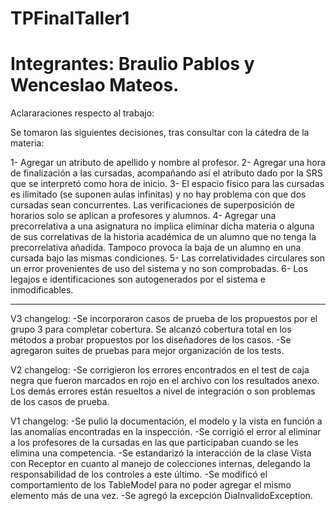 # TPFinalTaller1
# Integrantes: Braulio Pablos y Wenceslao Mateos.

Aclararaciones respecto al trabajo:

Se tomaron las siguientes decisiones, tras consultar con la cátedra de la materia:

1- Agregar un atributo de apellido y nombre al profesor.
2- Agregar una hora de finalización a las cursadas, acompañando así el atributo dado por la SRS que se interpretó como hora de inicio.
3- El espacio físico para las cursadas es ilimitado (se suponen aulas infinitas) y no hay problema con que dos cursadas sean concurrentes. Las verificaciones de superposición de horarios solo se aplican a profesores y alumnos.
4- Agregar una precorrelativa a una asignatura no implica eliminar dicha materia o alguna de sus correlativas de la historia académica de un alumno que no tenga la precorrelativa añadida. Tampoco provoca la baja de un alumno en una cursada bajo las mismas condiciones.
5- Las correlatividades circulares son un error provenientes de uso del sistema y no son comprobadas.
6- Los legajos e identificaciones son autogenerados por el sistema e inmodificables.

-------------------------------------------------------------------------
V3 changelog:
-Se incorporaron casos de prueba de los propuestos por el grupo 3 para completar cobertura. Se alcanzó cobertura total en los métodos a probar propuestos por los diseñadores de los casos.
-Se agregaron suites de pruebas para mejor organización de los tests.

V2 changelog:
-Se corrigieron los errores encontrados en el test de caja negra que fueron marcados en rojo en el archivo con los resultados anexo. Los demás errores están resueltos a nivel de integración o son problemas de los casos de prueba.

V1 changelog:
-Se pulió la documentación, el modelo y la vista en función a las anomalías encontradas en la inspección.
-Se corrigió el error al eliminar a los profesores de la cursadas en las que participaban cuando se les elimina una competencia.
-Se estandarizó la interacción de la clase Vista con Receptor en cuanto al manejo de colecciones internas, delegando la responsabilidad de los controles a este último.
-Se modificó el comportamiento de los TableModel para no poder agregar el mismo elemento más de una vez.
-Se agregó la excepción DiaInvalidoException.
